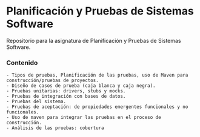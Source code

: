 # Planificación y Pruebas de Sistemas Software

Repositorio para la asignatura de Planificación y Pruebas de Sistemas Software.

### Contenido

	- Tipos de pruebas, Planificación de las pruebas, uso de Maven para construcción/pruebas de proyectos.
	- Diseño de casos de prueba (caja blanca y caja negra).
	- Pruebas unitarias: drivers, stubs y mocks.
	- Pruebas de integración con bases de datos.
	- Pruebas del sistema.
	- Pruebas de aceptación: de propiedades emergentes funcionales y no funcionales.
	- Uso de maven para integrar las pruebas en el proceso de construcción.
	- Análisis de las pruebas: cobertura

